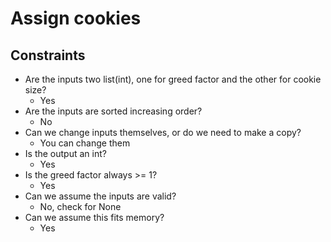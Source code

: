 # Assign cookies

## Constraints
* Are the inputs two list(int), one for greed factor and the other for cookie size?
    * Yes
* Are the inputs are sorted increasing order?
    * No
* Can we change inputs themselves, or do we need to make a copy?
    * You can change them
* Is the output an int?
    * Yes
* Is the greed factor always >= 1?
    * Yes
* Can we assume the inputs are valid?
    * No, check for None
* Can we assume this fits memory?
    * Yes